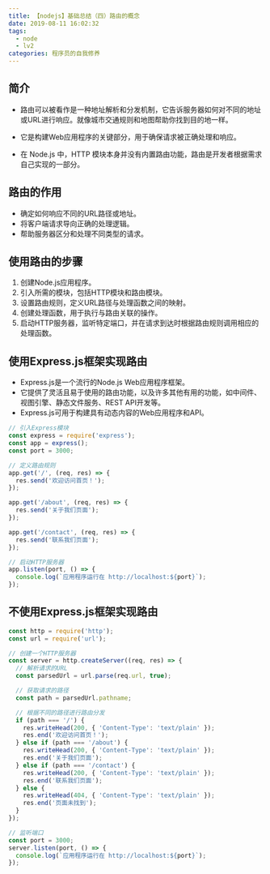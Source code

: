 ```yaml
---
title: 【nodejs】基础总结（四）路由的概念
date: 2019-08-11 16:02:32
tags: 
  - node
  - lv2
categories: 程序员的自我修养
---
```


## 简介

+ 路由可以被看作是一种地址解析和分发机制，它告诉服务器如何对不同的地址或URL进行响应。就像城市交通规则和地图帮助你找到目的地一样。

+ 它是构建Web应用程序的关键部分，用于确保请求被正确处理和响应。

+ 在 Node.js 中，HTTP 模块本身并没有内置路由功能，路由是开发者根据需求自己实现的一部分。

## 路由的作用

- 确定如何响应不同的URL路径或地址。
- 将客户端请求导向正确的处理逻辑。
- 帮助服务器区分和处理不同类型的请求。

## 使用路由的步骤

1. 创建Node.js应用程序。
2. 引入所需的模块，包括HTTP模块和路由模块。
3. 设置路由规则，定义URL路径与处理函数之间的映射。
4. 创建处理函数，用于执行与路由关联的操作。
5. 启动HTTP服务器，监听特定端口，并在请求到达时根据路由规则调用相应的处理函数。

## 使用Express.js框架实现路由

- Express.js是一个流行的Node.js Web应用程序框架。
- 它提供了灵活且易于使用的路由功能，以及许多其他有用的功能，如中间件、视图引擎、静态文件服务、REST API开发等。
- Express.js可用于构建具有动态内容的Web应用程序和API。

```js
// 引入Express模块
const express = require('express');
const app = express();
const port = 3000;

// 定义路由规则
app.get('/', (req, res) => {
  res.send('欢迎访问首页！');
});

app.get('/about', (req, res) => {
  res.send('关于我们页面');
});

app.get('/contact', (req, res) => {
  res.send('联系我们页面');
});

// 启动HTTP服务器
app.listen(port, () => {
  console.log(`应用程序运行在 http://localhost:${port}`);
});
```

## 不使用Express.js框架实现路由

```js
const http = require('http');
const url = require('url');

// 创建一个HTTP服务器
const server = http.createServer((req, res) => {
  // 解析请求的URL
  const parsedUrl = url.parse(req.url, true);

  // 获取请求的路径
  const path = parsedUrl.pathname;

  // 根据不同的路径进行路由分发
  if (path === '/') {
    res.writeHead(200, { 'Content-Type': 'text/plain' });
    res.end('欢迎访问首页！');
  } else if (path === '/about') {
    res.writeHead(200, { 'Content-Type': 'text/plain' });
    res.end('关于我们页面');
  } else if (path === '/contact') {
    res.writeHead(200, { 'Content-Type': 'text/plain' });
    res.end('联系我们页面');
  } else {
    res.writeHead(404, { 'Content-Type': 'text/plain' });
    res.end('页面未找到');
  }
});

// 监听端口
const port = 3000;
server.listen(port, () => {
  console.log(`应用程序运行在 http://localhost:${port}`);
});
```

